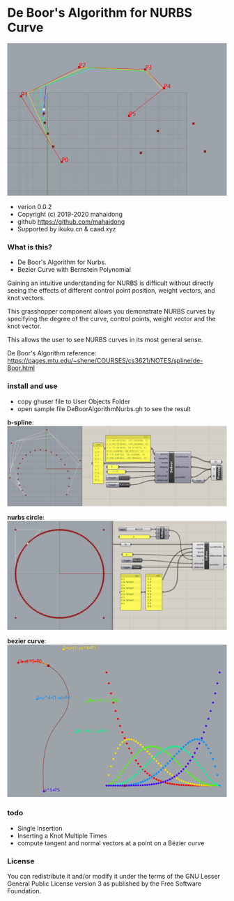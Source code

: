 # De Boor's Algorithm for NURBS Curve

![diagram](images/deboor-spline.gif)

* verion 0.0.2  
* Copyright (c) 2019-2020 mahaidong
* github https://github.com/mahaidong
* Supported by ikuku.cn & caad.xyz 

### What is this?

* De Boor's Algorithm for Nurbs.
* Bezier Curve with Bernstein Polynomial

Gaining an intuitive understanding for NURBS is difficult without directly seeing the effects of different control point position, weight vectors, and  knot vectors.

This grasshopper component allows you demonstrate NURBS curves by specifying the degree of the curve, control points, weight vector and the knot vector. 

This allows the user to see NURBS curves in its most general sense.

De Boor's Algorithm reference: https://pages.mtu.edu/~shene/COURSES/cs3621/NOTES/spline/de-Boor.html

### install and use

* copy ghuser file to User Objects Folder
* open sample file  DeBoorAlgorithmNurbs.gh to see the result

**b-spline**:  
![component](images/spline.png)

**nurbs circle**:  
![component](images/nurbsCircle.png)

**bezier curve**:  
![component](images/spline5.gif)

### todo

 * Single Insertion 
 * Inserting a Knot Multiple Times
 * compute tangent and normal vectors at a point on a Bézier curve

### License

You can redistribute it and/or modify it under the terms of the GNU Lesser General Public License version 3 as published by the Free Software Foundation.
